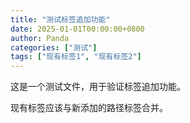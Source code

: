 ```yaml
---
title: "测试标签追加功能"
date: 2025-01-01T00:00:00+0800
author: Panda
categories: ["测试"]
tags: ["现有标签1", "现有标签2"]
---
```


这是一个测试文件，用于验证标签追加功能。

现有标签应该与新添加的路径标签合并。 